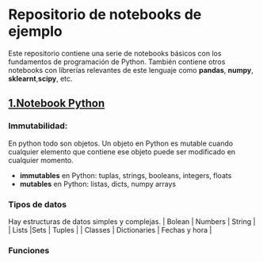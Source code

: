# Repositorio de notebooks de ejemplo
Este repositorio contiene una serie de notebooks básicos con los fundamentos de programación de Python.
También contiene otros notebooks con librerías relevantes de este lenguaje como **pandas**, **numpy**, **sklearnt**,**scipy**, etc.


## [1.Notebook Python](https://github.com/pilarcode/notebooks/blob/dev/intro_python.ipynb)
### **Immutabilidad**:
En python todo son objetos. Un objeto en Python es mutable cuando cualquier elemento que contiene ese objeto puede ser modificado en cualquier momento.
- **immutables** en Python: tuplas, strings, booleans, integers, floats
- **mutables** en Python: listas, dicts, numpy arrays
### **Tipos de datos**
Hay estructuras de datos simples y complejas.
| Bolean | Numbers | String |
| Lists |Sets | Tuples |
| Classes | Dictionaries | Fechas y hora |
### **Funciones**
